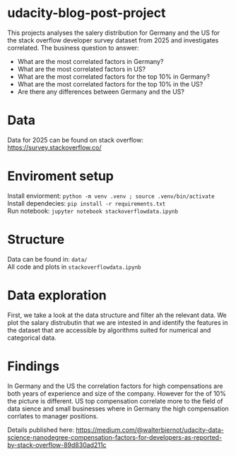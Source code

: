 # udacity-blog-post-project

This projects analyses the salery distribution for Germany and the US for the stack overflow developer survey dataset from 2025 and investigates correlated. The business question to answer:

* What are the most correlated factors in Germany?
* What are the most correlated factors in US?
* What are the most correlated factors for the top 10% in Germany?
* What are the most correlated factors for the top 10% in the US?
* Are there any differences between Germany and the US?

# Data
Data for 2025 can be found on stack overflow: https://survey.stackoverflow.co/

# Enviroment setup
Install enviorment: ```python -m venv .venv ; source .venv/bin/activate``` \
Install dependecies: ```pip install -r requirements.txt``` \
Run notebook: ```jupyter notebook stackoverflowdata.ipynb```

# Structure
Data can be found in: ```data/``` \
All code and plots in ```stackoverflowdata.ipynb``` 

# Data exploration
First, we take a look at the data structure and filter ah the relevant data. We plot the salary distrubutin that we are intested in and identify the features in the dataset that are accessible by algorithms suited for numerical and categorical data.


# Findings

In Germany and the US the correlation factors for high compensations are both years of experience and size of the company. However for the of 10% the picture is different. US top compensation correlate more to the field of data sience and small businesses where in Germany the high compensation corrlates to manager positions.

Details published here: https://medium.com/@walterbiernot/udacity-data-science-nanodegree-compensation-factors-for-developers-as-reported-by-stack-overflow-89d830ad211c

